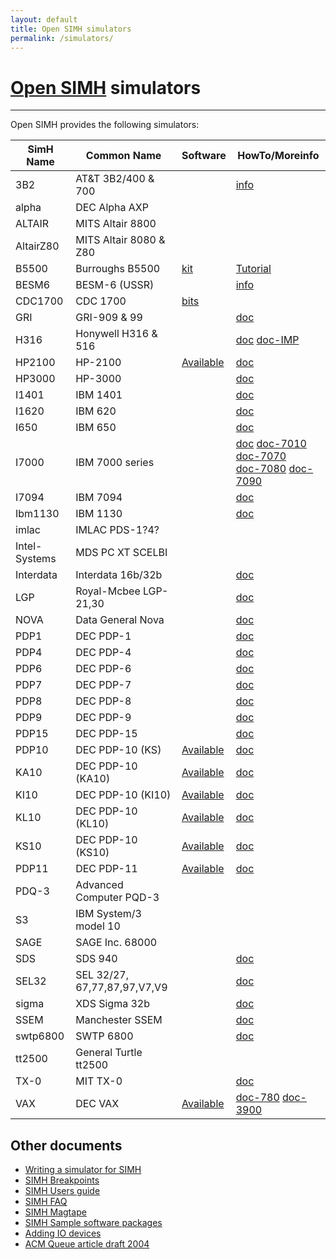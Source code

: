 ```yaml
---
layout: default
title: Open SIMH simulators
permalink: /simulators/
---
```

# [Open SIMH](/) simulators

---

Open SIMH provides the following simulators:

SimH Name|Common Name|Software|HowTo/Moreinfo
---------|-----------|--------|--------------
3B2|AT&T 3B2/400 & 700||[info](https://loomcom.com/3b2/emulator.html)
alpha|DEC Alpha AXP||
ALTAIR|MITS Altair 8800||
AltairZ80|MITS Altair 8080 & Z80||
B5500|Burroughs B5500|[kit](https://sky-visions.com/burroughs)|[Tutorial](../B5500_quick_start.pdf)
BESM6|BESM-6 (USSR)||[info](http://www.computer-museum.ru/english/besm6.htm)
CDC1700|CDC 1700|[bits](https://bitsavers.org/bits/CDC/1700_Cyber18)
GRI|GRI-909 & 99||[doc](../simdocs/gri_doc)
H316|Honywell H316 & 516||[doc](../simdocs/h316_doc) [doc-IMP](../simdocs/Summary_of_IMP_IO_Device_Codes)
HP2100|HP-2100|[Available](../hp2100_sw)|[doc](../simdocs/hp2100_doc)
HP3000|HP-3000||[doc](../simdocs/hp3000_doc)
I1401|IBM 1401||[doc](../simdocs/i1401_doc)
I1620|IBM 620||[doc](../simdocs/i1620_doc)
I650|IBM 650||[doc](../simdocs/i650_doc)
I7000|IBM 7000 series||[doc](../simdocs/i701_doc) [doc-7010](../simdocs/i7010_doc) [doc-7070](../simdocs/i7070_doc)<br />[doc-7080](../simdocs/i7080_doc) [doc-7090](../simdocs/i7090_doc)
I7094|IBM 7094||[doc](../simdocs/i7094_doc)
Ibm1130| IBM 1130||[doc](../simdocs/ibm1130)
imlac|IMLAC PDS-1?4?||
Intel-Systems|MDS PC XT SCELBI||
Interdata|Interdata 16b/32b||[doc](../simdocs/id_doc)
LGP|Royal-Mcbee LGP-21,30||[doc](../simdocs/lgp_doc)
NOVA|Data General Nova||[doc](../simdocs/nova_doc)
PDP1|DEC PDP-1||[doc](../simdocs/pdp1_doc)
PDP4|DEC PDP-4||[doc](../simdocs/pdp18b_doc)
PDP6|DEC PDP-6||[doc](../simdocs/pdp6_doc)
PDP7|DEC PDP-7||[doc](../simdocs/pdp18b_doc)
PDP8|DEC PDP-8||[doc](../simdocs/pdp8_doc)
PDP9|DEC PDP-9||[doc](../simdocs/pdp18b_doc)
PDP15|DEC PDP-15||[doc](../simdocs/pdp18b_doc)
PDP10|DEC PDP-10 (KS)|[Available](../pdp-10_sw)|[doc](../simdocs/pdp10_doc)
KA10|DEC PDP-10 (KA10)|[Available](../pdp-10_sw)|[doc](../simdocs/ka10_doc)
KI10|DEC PDP-10 (KI10)|[Available](../pdp-10_sw)|[doc](../simdocs/ki10_doc)
KL10|DEC PDP-10 (KL10)|[Available](../pdp-10_sw)|[doc](../simdocs/kl10_doc)
KS10|DEC PDP-10 (KS10)|[Available](../pdp-10_sw)|[doc](../simdocs/ks10_doc)
PDP11|DEC PDP-11|[Available](../pdp-11_sw)|[doc](../simdocs/pdp11_doc)
PDQ-3|Advanced Computer PQD-3||
S3|IBM System/3 model 10||
SAGE|SAGE Inc. 68000||
SDS|SDS 940||[doc](../simdocs/sds_doc)
SEL32|SEL 32/27, 67,77,87,97,V7,V9||[doc](../simdocs/sel32_doc)
sigma|XDS Sigma 32b||[doc](../simdocs/sigma_doc)
SSEM|Manchester SSEM||[doc](../simdocs/ssem_doc)
swtp6800|SWTP 6800||[doc](../simdocs/swtp6800_doc)
tt2500|General Turtle tt2500||
TX-0|MIT TX-0||[doc](../simdocs/tx0_doc)
VAX|DEC VAX|[Available](../vax_sw)|[doc-780](../simdocs/vax780_doc) [doc-3900](../simdocs/vax_doc)

## Other documents
* [Writing a simulator for SIMH](../simdocs/simh)
* [SIMH Breakpoints](../simdocs/simh_breakpoints)
* [SIMH Users guide](../simdocs/simh_doc)
* [SIMH FAQ](../simdocs/simh_faq)
* [SIMH Magtape](../simdocs/simh_magtape)
* [SIMH Sample software packages](../simdocs/simh_swre)
* [Adding IO devices](../simdocs/simh_vmio)
* [ACM Queue article draft 2004](../simdocs/simulators_acm_queue_2004)
